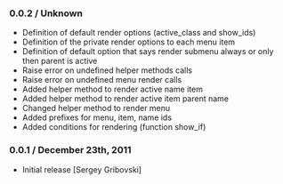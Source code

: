 ### 0.0.2 / Unknown

* Definition of default render options (active_class and show_ids)
* Definition of the private render options to each menu item
* Definition of default option that says render submenu always or only then parent is active
* Raise error on undefined helper methods calls
* Raise error on undefined menu render calls
* Added helper method to render active name item
* Added helper method to render active item parent name
* Changed helper method to render menu
* Added prefixes for menu, item, name ids
* Added conditions for rendering (function show_if)

### 0.0.1 / December 23th, 2011

* Initial release [Sergey Gribovski]
